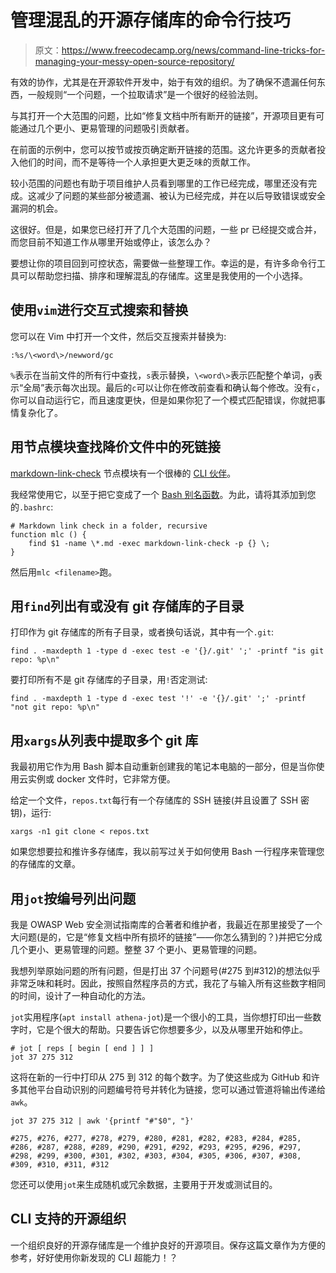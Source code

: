 # 管理混乱的开源存储库的命令行技巧

> 原文：<https://www.freecodecamp.org/news/command-line-tricks-for-managing-your-messy-open-source-repository/>

有效的协作，尤其是在开源软件开发中，始于有效的组织。为了确保不遗漏任何东西，一般规则“一个问题，一个拉取请求”是一个很好的经验法则。

与其打开一个大范围的问题，比如“修复文档中所有断开的链接”，开源项目更有可能通过几个更小、更易管理的问题吸引贡献者。

在前面的示例中，您可以按节或按页确定断开链接的范围。这允许更多的贡献者投入他们的时间，而不是等待一个人承担更大更乏味的贡献工作。

较小范围的问题也有助于项目维护人员看到哪里的工作已经完成，哪里还没有完成。这减少了问题的某些部分被遗漏、被认为已经完成，并在以后导致错误或安全漏洞的机会。

这很好。但是，如果您已经打开了几个大范围的问题，一些 pr 已经提交或合并，而您目前不知道工作从哪里开始或停止，该怎么办？

要想让你的项目回到可控状态，需要做一些整理工作。幸运的是，有许多命令行工具可以帮助您扫描、排序和理解混乱的存储库。这里是我使用的一个小选择。

## 使用`vim`进行交互式搜索和替换

您可以在 Vim 中打开一个文件，然后交互搜索并替换为:

```
:%s/\<word\>/newword/gc 
```

`%`表示在当前文件的所有行中查找，`s`表示替换，`\<word\>`表示匹配整个单词，`g`表示“全局”表示每次出现。最后的`c`可以让你在修改前查看和确认每个修改。没有`c`，你可以自动运行它，而且速度更快，但是如果你犯了一个模式匹配错误，你就把事情复杂化了。

## 用节点模块查找降价文件中的死链接

[markdown-link-check](https://github.com/tcort/markdown-link-check) 节点模块有一个很棒的 [CLI 伙伴](https://github.com/tcort/markdown-link-check#command-line-tool)。

我经常使用它，以至于把它变成了一个 [Bash 别名函数](https://victoria.dev/blog/how-to-do-twice-as-much-with-half-the-keystrokes-using-.bashrc/#bash-functions)。为此，请将其添加到您的`.bashrc`:

```
# Markdown link check in a folder, recursive
function mlc () {
    find $1 -name \*.md -exec markdown-link-check -p {} \;
} 
```

然后用`mlc <filename>`跑。

## 用`find`列出有或没有 git 存储库的子目录

打印作为 git 存储库的所有子目录，或者换句话说，其中有一个`.git`:

```
find . -maxdepth 1 -type d -exec test -e '{}/.git' ';' -printf "is git repo: %p\n" 
```

要打印所有不是 git 存储库的子目录，用`!`否定测试:

```
find . -maxdepth 1 -type d -exec test '!' -e '{}/.git' ';' -printf "not git repo: %p\n" 
```

## 用`xargs`从列表中提取多个 git 库

我最初用它作为用 Bash 脚本自动重新创建我的笔记本电脑的一部分，但是当你使用云实例或 docker 文件时，它非常方便。

给定一个文件，`repos.txt`每行有一个存储库的 SSH 链接(并且设置了 SSH 密钥)，运行:

```
xargs -n1 git clone < repos.txt 
```

如果您想要拉和推许多存储库，我以前写过关于如何使用 Bash 一行程序来管理您的存储库的文章。

## 用`jot`按编号列出问题

我是 OWASP Web 安全测试指南库的合著者和维护者，我最近在那里接受了一个大问题(是的，它是“修复文档中所有损坏的链接”——你怎么猜到的？)并把它分成几个更小、更易管理的问题。整整 37 个更小、更易管理的问题。

我想列举原始问题的所有问题，但是打出 37 个问题号(#275 到#312)的想法似乎非常乏味和耗时。因此，按照自然程序员的方式，我花了与输入所有这些数字相同的时间，设计了一种自动化的方法。

`jot`实用程序(`apt install athena-jot`)是一个很小的工具，当你想打印出一些数字时，它是个很大的帮助。只要告诉它你想要多少，以及从哪里开始和停止。

```
# jot [ reps [ begin [ end ] ] ]
jot 37 275 312 
```

这将在新的一行中打印从 275 到 312 的每个数字。为了使这些成为 GitHub 和许多其他平台自动识别的问题编号符号并转化为链接，您可以通过管道将输出传递给`awk`。

```
jot 37 275 312 | awk '{printf "#"$0", "}'

#275, #276, #277, #278, #279, #280, #281, #282, #283, #284, #285, #286, #287, #288, #289, #290, #291, #292, #293, #295, #296, #297, #298, #299, #300, #301, #302, #303, #304, #305, #306, #307, #308, #309, #310, #311, #312 
```

您还可以使用`jot`来生成随机或冗余数据，主要用于开发或测试目的。

## CLI 支持的开源组织

一个组织良好的开源存储库是一个维护良好的开源项目。保存这篇文章作为方便的参考，好好使用你新发现的 CLI 超能力！？